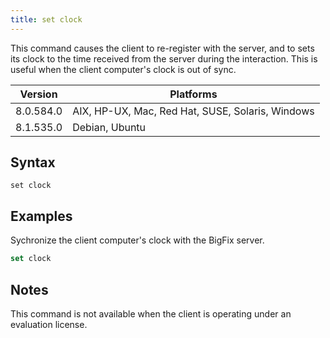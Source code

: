 ```yaml
---
title: set clock
---
```


This command causes the client to re-register with the server, and to sets its
clock to the time received from the server during the interaction. This is
useful when the client computer's clock is out of sync.

Version | Platforms
--- | ---
8.0.584.0 | AIX, HP-UX, Mac, Red Hat, SUSE, Solaris, Windows
8.1.535.0 | Debian, Ubuntu

## Syntax

    set clock

## Examples

Sychronize the client computer's clock with the BigFix server.

```actionscript
set clock
```

## Notes

This command is not available when the client is operating under an evaluation
license.
